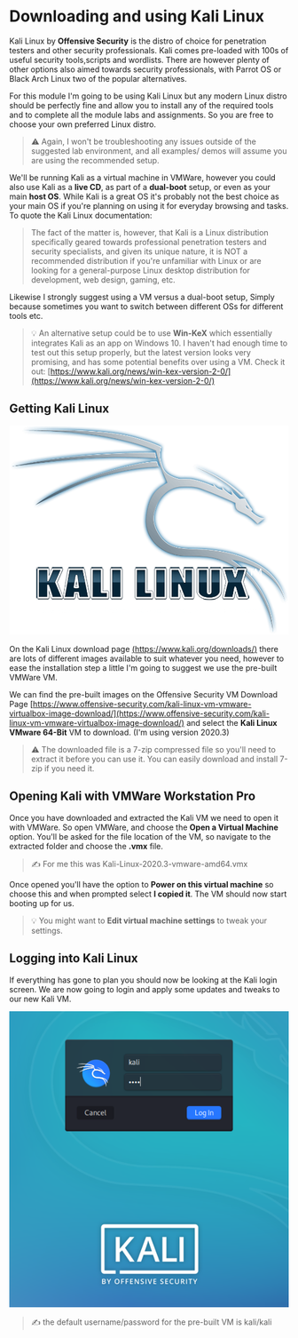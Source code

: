 # Downloading and using Kali Linux

Kali Linux by **Offensive Security** is the distro of choice for penetration testers and other security professionals. Kali comes pre-loaded with 100s of useful security tools,scripts and wordlists. There are however plenty of other options also aimed towards security professionals, with Parrot OS or Black Arch Linux two of the popular alternatives.

For this module I'm going to be using Kali Linux but any modern Linux distro should be perfectly fine and allow you to install any of the required tools and to complete all the module labs and assignments. So you are free to choose your own preferred Linux distro. 

> :warning: Again, I won't be troubleshooting any issues outside of the suggested lab environment, and all examples/ demos will assume you are using the recommended setup.

We'll be running Kali as a virtual machine in VMWare, however you could also use Kali as a **live CD**, as part of a **dual-boot** setup, or even as your main **host OS**. While Kali is a great OS it's probably not the best choice as your main OS if you're planning on using it for everyday browsing and tasks. To quote the Kali Linux documentation:

> The fact of the matter is, however, that Kali is a Linux distribution specifically geared towards professional penetration testers and security specialists, and given its unique nature, it is NOT a recommended distribution if you're unfamiliar with Linux or are looking for a general-purpose Linux desktop distribution for development, web design, gaming, etc.

Likewise I strongly suggest using a VM versus a dual-boot setup, Simply because sometimes you want to switch between different OSs for different tools etc.

> :bulb: An alternative setup could be to use **Win-KeX** which essentially integrates Kali as an app on Windows 10. I haven't had enough time to test out this setup properly, but the latest version looks very promising, and has some potential benefits over using a VM. Check it out: [https://www.kali.org/news/win-kex-version-2-0/](https://www.kali.org/news/win-kex-version-2-0/)



## Getting Kali Linux

![Kali logo](./images/kali_logo.png)

On the Kali Linux download page [(https://www.kali.org/downloads/)](https://www.kali.org/downloads/) there are lots of different images available to suit whatever you need, however to ease the installation step a little I'm going to suggest we use the pre-built VMWare VM.

We can find the pre-built images on the Offensive Security VM Download Page [https://www.offensive-security.com/kali-linux-vm-vmware-virtualbox-image-download/](https://www.offensive-security.com/kali-linux-vm-vmware-virtualbox-image-download/) and select the **Kali Linux VMware 64-Bit** VM to download. (I'm using version 2020.3)

> :warning: The downloaded file is a 7-zip compressed file so you'll need to extract it before you can use it. You can easily download and install 7-zip if you need it. 

## Opening Kali with VMWare Workstation Pro

Once you have downloaded and extracted the Kali VM we need to open it with VMWare. So open VMWare, and choose the **Open a Virtual Machine** option. You'll be asked for the file location of the VM, so navigate to the extracted folder and choose the **.vmx** file.

> :writing_hand: For me this was Kali-Linux-2020.3-vmware-amd64.vmx

Once opened you'll have the option to **Power on this virtual machine** so choose this and when prompted select **I copied it**. The VM should now start booting up for us.

> :bulb: You might want to **Edit virtual machine settings** to tweak your settings.

## Logging into Kali Linux

If everything has gone to plan you should now be looking at the Kali login screen. We are now going to login and apply some updates and tweaks to our new Kali VM.

![Kali login](./images/kali_login.PNG)

> :writing_hand: the default username/password for the pre-built VM is kali/kali 